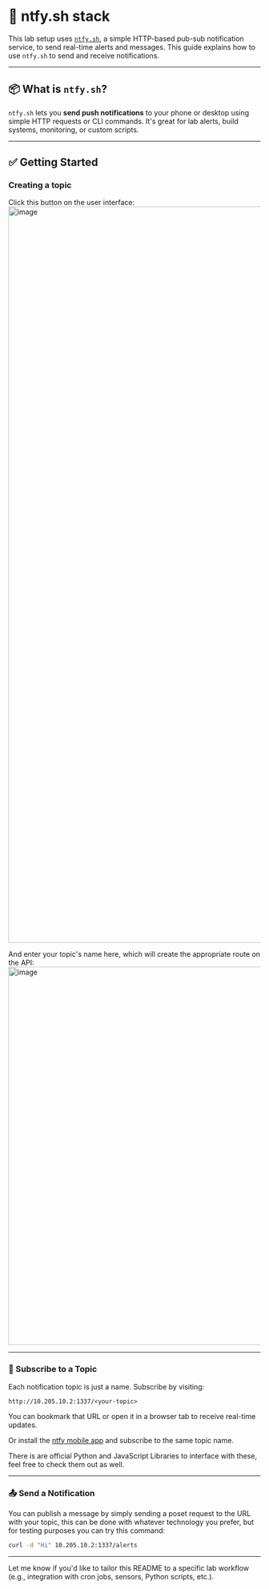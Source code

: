 # 🔔 ntfy.sh stack

This lab setup uses [`ntfy.sh`](https://ntfy.sh), a simple HTTP-based pub-sub notification service, to send real-time alerts and messages. This guide explains how to use `ntfy.sh` to send and receive notifications.

---

## 📦 What is `ntfy.sh`?

`ntfy.sh` lets you **send push notifications** to your phone or desktop using simple HTTP requests or CLI commands. It's great for lab alerts, build systems, monitoring, or custom scripts.

---

## ✅ Getting Started

### Creating a topic

Click this button on the user interface:
<img width="1470" alt="image" src="https://github.com/user-attachments/assets/a7e63f33-b5c3-43d2-accd-aec3aa067589" />

And enter your topic's name here, which will create the appropriate route on the API:
<img width="755" alt="image" src="https://github.com/user-attachments/assets/65e05278-8906-4b88-bc38-837a1440c152" />


---

### 📡 Subscribe to a Topic

Each notification topic is just a name. Subscribe by visiting:

```
http://10.205.10.2:1337/<your-topic>
```

You can bookmark that URL or open it in a browser tab to receive real-time updates.

Or install the [ntfy mobile app](https://ntfy.sh/app/) and subscribe to the same topic name.

There is are official Python and JavaScript Libraries to interface with these, feel free to check them out as well.

---

### 📤 Send a Notification

You can publish a message by simply sending a poset request to the URL with your topic, this can be done with whatever technology you prefer, but for testing purposes you can try this command:

```bash
curl -d "Hi" 10.205.10.2:1337/alerts

```

---

Let me know if you'd like to tailor this README to a specific lab workflow (e.g., integration with cron jobs, sensors, Python scripts, etc.).
